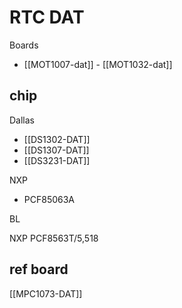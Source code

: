 
# RTC DAT

Boards 

- [[MOT1007-dat]] - [[MOT1032-dat]]

## chip 

Dallas 
- [[DS1302-DAT]]
- [[DS1307-DAT]]
- [[DS3231-DAT]]

NXP
- PCF85063A

BL


NXP 
PCF8563T/5,518



## ref board 
[[MPC1073-DAT]]